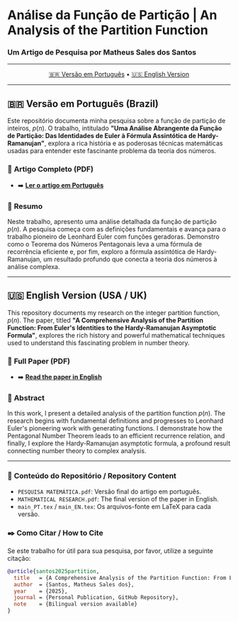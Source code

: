 # Análise da Função de Partição | An Analysis of the Partition Function
### Um Artigo de Pesquisa por Matheus Sales dos Santos

---

<p align="center">
  <a href="#-versão-em-português-brazil">🇧🇷 Versão em Português</a> • 
  <a href="#-english-version-usa-uk">🇺🇸 English Version</a>
</p>

---

## 🇧🇷 Versão em Português (Brazil)

Este repositório documenta minha pesquisa sobre a função de partição de inteiros, $p(n)$. O trabalho, intitulado **"Uma Análise Abrangente da Função de Partição: Das Identidades de Euler à Fórmula Assintótica de Hardy-Ramanujan"**, explora a rica história e as poderosas técnicas matemáticas usadas para entender este fascinante problema da teoria dos números.

### 📜 **Artigo Completo (PDF)**

*   ➡️ **[Ler o artigo em Português](./PESQUISA%20MATEMÁTICA.pdf)**

### 📝 **Resumo**

Neste trabalho, apresento uma análise detalhada da função de partição $p(n)$. A pesquisa começa com as definições fundamentais e avança para o trabalho pioneiro de Leonhard Euler com funções geradoras. Demonstro como o Teorema dos Números Pentagonais leva a uma fórmula de recorrência eficiente e, por fim, exploro a fórmula assintótica de Hardy-Ramanujan, um resultado profundo que conecta a teoria dos números à análise complexa.

---
  


## 🇺🇸 English Version (USA / UK)

This repository documents my research on the integer partition function, $p(n)$. The paper, titled **"A Comprehensive Analysis of the Partition Function: From Euler's Identities to the Hardy-Ramanujan Asymptotic Formula"**, explores the rich history and powerful mathematical techniques used to understand this fascinating problem in number theory.

### 📜 **Full Paper (PDF)**

*   ➡️ **[Read the paper in English](./MATHEMATICAL%20RESEARCH.pdf)**

### 📝 **Abstract**

In this work, I present a detailed analysis of the partition function $p(n)$. The research begins with fundamental definitions and progresses to Leonhard Euler's pioneering work with generating functions. I demonstrate how the Pentagonal Number Theorem leads to an efficient recurrence relation, and finally, I explore the Hardy-Ramanujan asymptotic formula, a profound result connecting number theory to complex analysis.

---

### 📂 **Conteúdo do Repositório / Repository Content**

*   `PESQUISA MATEMÁTICA.pdf`: Versão final do artigo em português.
*   `MATHEMATICAL RESEARCH.pdf`: The final version of the paper in English.
*   `main_PT.tex` / `main_EN.tex`: Os arquivos-fonte em LaTeX para cada versão.

### ✒️ **Como Citar / How to Cite**

Se este trabalho for útil para sua pesquisa, por favor, utilize a seguinte citação:

```bibtex
@article{santos2025partition,
  title   = {A Comprehensive Analysis of the Partition Function: From Euler's Identities to the Hardy-Ramanujan Asymptotic Formula},
  author  = {Santos, Matheus Sales dos},
  year    = {2025},
  journal = {Personal Publication, GitHub Repository},
  note    = {Bilingual version available}
}
